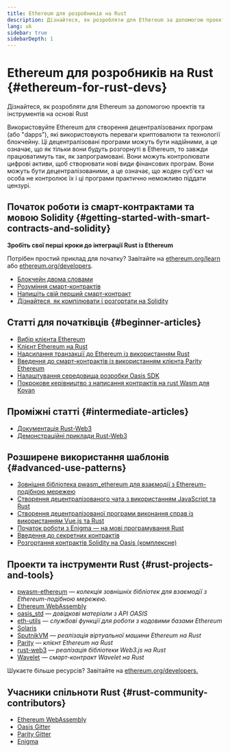 ```yaml
---
title: Ethereum для розробників на Rust
description: Дізнайтеся, як розробляти для Ethereum за допомогою проектів та інструментів на основі Rust
lang: uk
sidebar: true
sidebarDepth: 1
---
```


# Ethereum для розробників на Rust {#ethereum-for-rust-devs}

<div class="featured">Дізнайтеся, як розробляти для Ethereum за допомогою проектів та інструментів на основі Rust</div>

Використовуйте Ethereum для створення децентралізованих програм (або "dapps"), які використовують переваги криптовалюти та технології блокчейну. Ці децентралізовані програми можуть бути надійними, а це означає, що як тільки вони будуть розгорнуті в Ethereum, то завжди працюватимуть так, як запрограмовані. Вони можуть контролювати цифрові активи, щоб створювати нові види фінансових програм. Вони можуть бути децентралізованими, а це означає, що жоден суб'єкт чи особа не контролює їх і ці програми практично неможливо піддати цензурі.

## Початок роботи із смарт-контрактами та мовою Solidity {#getting-started-with-smart-contracts-and-solidity}

**Зробіть свої перші кроки до інтеграції Rust із Ethereum**

Потрібен простий приклад для початку? Завітайте на [ethereum.org/learn](/uk/learn/) або [ethereum.org/developers](/uk/developers/).

- [Блокчейн двома словами](https://kauri.io/article/d55684513211466da7f8cc03987607d5/blockchain-explained)
- [Розуміння смарт-контрактів](https://kauri.io/article/e4f66c6079e74a4a9b532148d3158188/ethereum-101-part-5-the-smart-contract)
- [Напишіть свій перший смарт-контракт](https://kauri.io/article/124b7db1d0cf4f47b414f8b13c9d66e2/remix-ide-your-first-smart-contract)
- [Дізнайтеся, як компілювати і розгортати на Solidity](https://kauri.io/article/973c5f54c4434bb1b0160cff8c695369/understanding-smart-contract-compilation-and-deployment)

## Статті для початківців {#beginner-articles}

- [Вибір клієнта Ethereum](https://www.trufflesuite.com/docs/truffle/reference/choosing-an-ethereum-client)
- [Клієнт Ethereum на Rust](https://wiki.parity.io/Setup)
- [Надсилання транзакції до Ethereum із використанням Rust](https://kauri.io/#collections/A%20Hackathon%20Survival%20Guide/sending-ethereum-transactions-with-rust/)
- [Введення до смарт-контрактів із використанням клієнта Parity Ethereum](https://wiki.parity.io/Smart-Contracts)
- [Налаштування середовища розробки Oasis SDK](https://docs.oasis.dev/oasis-sdk/guide/getting-started)
- [Покрокове керівництво з написання контрактів на rust Wasm для Kovan](https://github.com/paritytech/pwasm-tutorial)

## Проміжні статті {#intermediate-articles}

- [Документація Rust-Web3](https://tomusdrw.github.io/rust-web3/web3/index.html)
- [Демонстраційні приклади Rust-Web3](https://github.com/tomusdrw/rust-web3/blob/master/examples)

## Розширене використання шаблонів {#advanced-use-patterns}

- [Зовнішня бібліотека pwasm_ethereum для взаємодії з Ethereum-подібною мережею](https://github.com/openethereum/pwasm-ethereum)
- [Створення децентралізованого чата з використанням JavaScript та Rust](https://medium.com/perlin-network/build-a-decentralized-chat-using-javascript-rust-webassembly-c775f8484b52)
- [Створення децентралізованої програми виконання справ із використанням Vue.js та Rust ](https://medium.com/@jjmace01/build-a-decentralized-todo-app-using-vue-js-rust-webassembly-5381a1895beb)
- [Початок роботи з Enigma — на мові програмування Rust](https://blog.enigma.co/getting-started-with-discovery-the-rust-programming-language-4d1e0b06de15)
- [Введення до секретних контрактів](https://blog.enigma.co/getting-started-with-enigma-an-intro-to-secret-contracts-cdba4fe501c2)
- [Розгортання контрактів Solidity на Oasis (комплексне)](https://docs.oasis.dev/tutorials/deploy-solidity.html#deploy-using-truffle)

## Проекти та інструменти Rust {#rust-projects-and-tools}

- [pwasm-ethereum](https://github.com/paritytech/pwasm-ethereum) — _колекція зовнішніх бібліотек для взаємодії з Ethereum-подібною мережею._
- [Ethereum WebAssembly](https://ewasm.readthedocs.io/en/mkdocs/)
- [oasis_std](https://docs.rs/oasis-std/0.2.7/oasis_std/) — _довідкові матеріали з API OASIS_
- [eth-utils](https://github.com/ethereum/eth-utils/) — _службові функції для роботи з кодовими базами Ethereum_
- [Solaris](https://github.com/paritytech/sol-rs)
- [SputnikVM](https://github.com/sorpaas/rust-evm) — _реалізація віртуальної машини Ethereum на Rust_
- [Parity](https://github.com/paritytech/parity-ethereum) — _клієнт Ethereum на Rust_
- [rust-web3](https://github.com/tomusdrw/rust-web3) — _реалізація бібліотеки Web3.js на Rust_
- [Wavelet](https://wavelet.perlin.net/docs/smart-contracts) — _смарт-контракт Wavelet на Rust_

Шукаєте більше ресурсів? Завітайте на [ethereum.org/developers.](/uk/developers/)

## Учасники спільноти Rust {#rust-community-contributors}

- [Ethereum WebAssembly](https://gitter.im/ewasm/Lobby)
- [Oasis Gitter](https://gitter.im/Oasis-official/Lobby)
- [Parity Gitter](https://gitter.im/paritytech/parity)
- [Enigma](https://discord.gg/SJK32GY)
